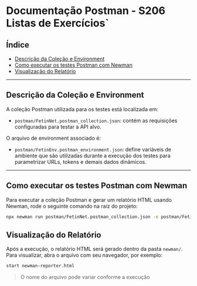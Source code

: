 # Documentação Postman - S206 Listas de Exercícios`

## Índice

- [Descrição da Coleção e Environment](#descrição-da-coleção-e-environment)  
- [Como executar os testes Postman com Newman](#como-executar-os-testes-postman-com-newman)  
- [Visualização do Relatório](#visualização-do-relatório)  

---

## Descrição da Coleção e Environment

A coleção Postman utilizada para os testes está localizada em:

- `postman/FetinNet.postman_collection.json`: contém as requisições configuradas para testar a API alvo.

O arquivo de environment associado é:

- `postman/FetinEnv.postman_environment.json`: define variáveis de ambiente que são utilizadas durante a execução dos testes para parametrizar URLs, tokens e demais dados dinâmicos.

---

## Como executar os testes Postman com Newman

Para executar a coleção Postman e gerar um relatório HTML usando Newman, rode o seguinte comando na raiz do projeto:

```bash
npx newman run postman/FetinNet.postman_collection.json -e postman/FetinEnv.postman_environment.json -r htmlextra
```

## Visualização do Relatório

Após a execução, o relatório HTML será gerado dentro da pasta ``newman/``. Para visualizar, abra o arquivo com seu navegador, por exemplo:

```bash
start newman-reporter.html
```

> O nome do arquivo pode variar conforme a execução
